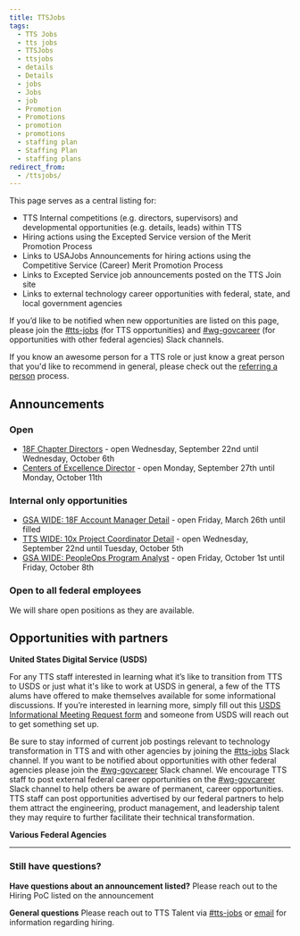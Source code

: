 ```yaml
---
title: TTSJobs
tags:
  - TTS Jobs
  - tts jobs
  - TTSJobs
  - ttsjobs
  - details
  - Details
  - jobs
  - Jobs
  - job
  - Promotion
  - Promotions
  - promotion
  - promotions
  - staffing plan
  - Staffing Plan
  - staffing plans
redirect_from:
  - /ttsjobs/
---
```

This page serves as a central listing for:

* TTS Internal competitions (e.g. directors, supervisors) and developmental opportunities (e.g. details, leads) within TTS
* Hiring actions using the Excepted Service version of the Merit Promotion Process
* Links to USAJobs Announcements for hiring actions using the Competitive Service (Career) Merit Promotion Process
* Links to Excepted Service job announcements posted on the TTS Join site
* Links to external technology career opportunities with federal, state, and local government agencies

If you’d like to be notified when new opportunities are listed on this page, please join the [\#tts-jobs](https://gsa-tts.slack.com/messages/tts-jobs/) (for TTS opportunities) and [\#wg-govcareer](https://gsa-tts.slack.com/messages/wg-govcareer) (for opportunities with other federal agencies) Slack channels.

If you know an awesome person for a TTS role or just know a great person that you'd like to recommend in general, please check out the [referring a person]({{site.baseurl}}/office-of-operations/talent/#referring-a-person) process.

## Announcements

### Open

* [18F Chapter Directors](https://www.usajobs.gov/GetJob/ViewDetails/614743700) - open Wednesday, September 22nd until Wednesday, October 6th
* [](https://www.usajobs.gov/GetJob/ViewDetails/614743700)[Centers of Excellence Director](https://join.tts.gsa.gov/join/coe-director/) - open Monday, September 27th until Monday, October 11th

### Internal only opportunities

* [GSA WIDE: 18F Account Manager Detail](https://docs.google.com/document/d/1cKAzdQNoqwSwxQJrVCCAqjrgJBSAmbNmvNA5q46bC1s/edit) - open Friday, March 26th until filled
* [TTS WIDE: 10x Project Coordinator Detail](https://docs.google.com/document/d/1vhbr6pTH11NwZrClCpQODb6ifuhZHNbFxbhYLyxqzGs/edit) - open Wednesday, September 22nd until Tuesday, October 5th
* [GSA WIDE: PeopleOps Program Analyst](https://docs.google.com/document/d/1wmNCxqbzg1ET8HeMvfo7Xeoj9YlIyeUkMv41amC1X1E/edit) - open Friday, October 1st until Friday, October 8th

### Open to all federal employees

We will share open positions as they are available.

## Opportunities with partners

**United States Digital Service (USDS)**

For any TTS staff interested in learning what it’s like to transition from TTS to USDS or just what it's like to work at USDS in general, a few of the TTS alums have offered to make themselves available for some informational discussions. If you’re interested in learning more, simply fill out this [USDS Informational Meeting Request form](https://docs.google.com/forms/d/e/1FAIpQLSfzbkhF6ahHv8-mu3BOpl6l7qg_kVyHuGUpDMcA-cPW60BfoQ/viewform?usp=sf_link) and someone from USDS will reach out to get something set up.

Be sure to stay informed of current job postings relevant to technology transformation in TTS and with other agencies by joining the [\#tts-jobs](https://gsa-tts.slack.com/messages/tts-jobs/) Slack channel. If you want to be notified about opportunities with other federal agencies please join the [\#wg-govcareer](https://gsa-tts.slack.com/messages/wg-govcareer) Slack channel. We encourage TTS staff to post external federal career opportunities on the [\#wg-govcareer](https://gsa-tts.slack.com/messages/wg-govcareer) Slack channel to help others be aware of permanent, career opportunities. TTS staff can post opportunities advertised by our federal partners to help them attract the engineering, product management, and leadership talent they may require to further facilitate their technical transformation.

**Various Federal Agencies**

- - -

### Still have questions?

**Have questions about an announcement listed?** Please reach out to the Hiring PoC listed on the announcement

**General questions** Please reach out to TTS Talent via [\#tts-jobs](https://gsa-tts.slack.com/messages/tts-jobs/) or [email](mailto:tts-talentteam@gsa.gov) for information regarding hiring.